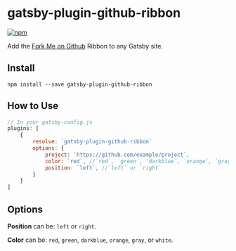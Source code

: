 # gatsby-plugin-github-ribbon
[![npm](https://img.shields.io/npm/v/gatsby-plugin-github-ribbon.svg?style=for-the-badge)](https://www.npmjs.com/package/gatsby-plugin-github-ribbon)




Add the [Fork Me on Github](https://blog.github.com/2008-12-19-github-ribbons/) Ribbon to any Gatsby site.

## Install

`npm install --save gatsby-plugin-github-ribbon`

## How to Use


```javascript
// In your gatsby-config.js
plugins: [
    {
        resolve: `gatsby-plugin-github-ribbon`
        options: {
            project: `https://github.com/example/project`,
            color: `red`, //`red`, `green`, `darkblue`, `orange`, `gray`, or `white`.
            position: `left`, //`left` or `right`
        }
    }
]
```

## Options

**Position** can be: `left` or `right`.

**Color** can be: `red`, `green`, `darkblue`, `orange`, `gray`, or `white`.
